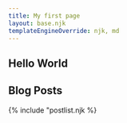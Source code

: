 ```yaml
---
title: My first page
layout: base.njk
templateEngineOverride: njk, md
---
```


## Hello World

## Blog Posts

{% include "postlist.njk %}
